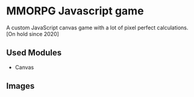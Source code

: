 # MMORPG Javascript game
A custom JavaScript canvas game with a lot of pixel perfect calculations. 
[On hold since 2020]

## Used Modules

* Canvas

## Images 

<!-- ![Image1](http://github.yourigruiters.com/images/mmorpg1.png)
![Image2](http://github.yourigruiters.com/images/mmorpg2.png) -->
